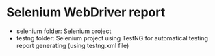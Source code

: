 # Selenium WebDriver report

- selenium folder: Selenium project
- testng folder: Selenium project using TestNG for automatical testing report generating (using testng.xml file)
